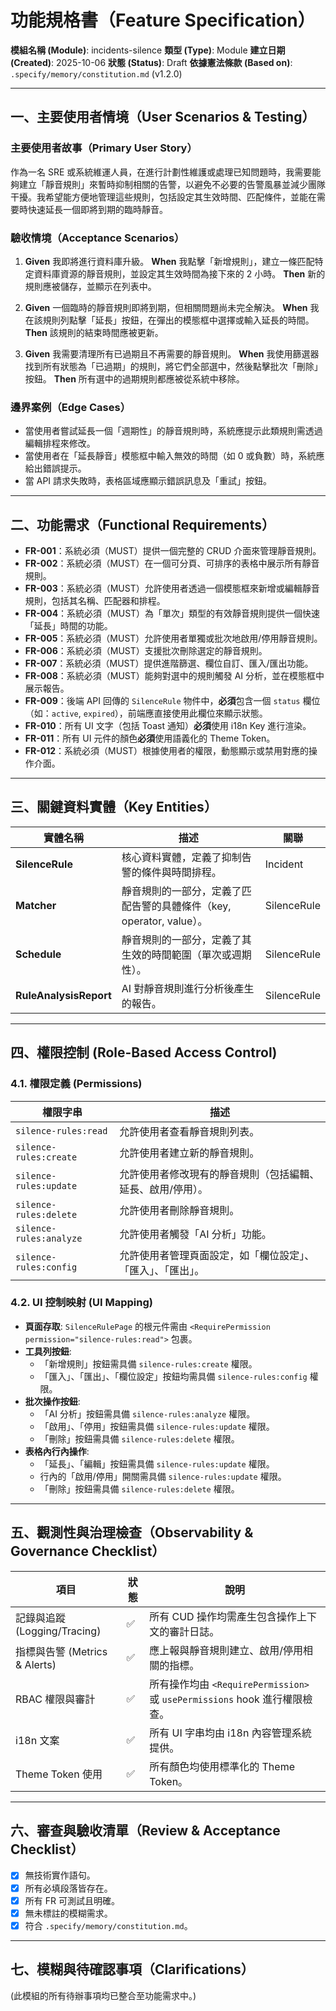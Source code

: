 # 功能規格書（Feature Specification）

**模組名稱 (Module)**: incidents-silence
**類型 (Type)**: Module
**建立日期 (Created)**: 2025-10-06
**狀態 (Status)**: Draft
**依據憲法條款 (Based on)**: `.specify/memory/constitution.md` (v1.2.0)

---

## 一、主要使用者情境（User Scenarios & Testing）

### 主要使用者故事（Primary User Story）
作為一名 SRE 或系統維運人員，在進行計劃性維護或處理已知問題時，我需要能夠建立「靜音規則」來暫時抑制相關的告警，以避免不必要的告警風暴並減少團隊干擾。我希望能方便地管理這些規則，包括設定其生效時間、匹配條件，並能在需要時快速延長一個即將到期的臨時靜音。

### 驗收情境（Acceptance Scenarios）
1.  **Given** 我即將進行資料庫升級。
    **When** 我點擊「新增規則」，建立一條匹配特定資料庫資源的靜音規則，並設定其生效時間為接下來的 2 小時。
    **Then** 新的規則應被儲存，並顯示在列表中。

2.  **Given** 一個臨時的靜音規則即將到期，但相關問題尚未完全解決。
    **When** 我在該規則列點擊「延長」按鈕，在彈出的模態框中選擇或輸入延長的時間。
    **Then** 該規則的結束時間應被更新。

3.  **Given** 我需要清理所有已過期且不再需要的靜音規則。
    **When** 我使用篩選器找到所有狀態為「已過期」的規則，將它們全部選中，然後點擊批次「刪除」按鈕。
    **Then** 所有選中的過期規則都應被從系統中移除。

### 邊界案例（Edge Cases）
- 當使用者嘗試延長一個「週期性」的靜音規則時，系統應提示此類規則需透過編輯排程來修改。
- 當使用者在「延長靜音」模態框中輸入無效的時間（如 0 或負數）時，系統應給出錯誤提示。
- 當 API 請求失敗時，表格區域應顯示錯誤訊息及「重試」按鈕。

---

## 二、功能需求（Functional Requirements）

- **FR-001**：系統必須（MUST）提供一個完整的 CRUD 介面來管理靜音規則。
- **FR-002**：系統必須（MUST）在一個可分頁、可排序的表格中展示所有靜音規則。
- **FR-003**：系統必須（MUST）允許使用者透過一個模態框來新增或編輯靜音規則，包括其名稱、匹配器和排程。
- **FR-004**：系統必須（MUST）為「單次」類型的有效靜音規則提供一個快速「延長」時間的功能。
- **FR-005**：系統必須（MUST）允許使用者單獨或批次地啟用/停用靜音規則。
- **FR-006**：系統必須（MUST）支援批次刪除選定的靜音規則。
- **FR-007**：系統必須（MUST）提供進階篩選、欄位自訂、匯入/匯出功能。
- **FR-008**：系統必須（MUST）能夠對選中的規則觸發 AI 分析，並在模態框中展示報告。
- **FR-009**：後端 API 回傳的 `SilenceRule` 物件中，**必須**包含一個 `status` 欄位（如：`active`, `expired`），前端應直接使用此欄位來顯示狀態。
- **FR-010**：所有 UI 文字（包括 Toast 通知）**必須**使用 i18n Key 進行渲染。
- **FR-011**：所有 UI 元件的顏色**必須**使用語義化的 Theme Token。
- **FR-012**：系統必須（MUST）根據使用者的權限，動態顯示或禁用對應的操作介面。

---

## 三、關鍵資料實體（Key Entities）
| 實體名稱 | 描述 | 關聯 |
|-----------|------|------|
| **SilenceRule** | 核心資料實體，定義了抑制告警的條件與時間排程。 | Incident |
| **Matcher** | 靜音規則的一部分，定義了匹配告警的具體條件（key, operator, value）。 | SilenceRule |
| **Schedule** | 靜音規則的一部分，定義了其生效的時間範圍（單次或週期性）。 | SilenceRule |
| **RuleAnalysisReport** | AI 對靜音規則進行分析後產生的報告。 | SilenceRule |

---

## 四、權限控制 (Role-Based Access Control)

### 4.1. 權限定義 (Permissions)
| 權限字串 | 描述 |
|---|---|
| `silence-rules:read` | 允許使用者查看靜音規則列表。 |
| `silence-rules:create` | 允許使用者建立新的靜音規則。 |
| `silence-rules:update` | 允許使用者修改現有的靜音規則（包括編輯、延長、啟用/停用）。 |
| `silence-rules:delete` | 允許使用者刪除靜音規則。 |
| `silence-rules:analyze` | 允許使用者觸發「AI 分析」功能。 |
| `silence-rules:config` | 允許使用者管理頁面設定，如「欄位設定」、「匯入」、「匯出」。 |

### 4.2. UI 控制映射 (UI Mapping)
- **頁面存取**: `SilenceRulePage` 的根元件需由 `<RequirePermission permission="silence-rules:read">` 包裹。
- **工具列按鈕**:
  - 「新增規則」按鈕需具備 `silence-rules:create` 權限。
  - 「匯入」、「匯出」、「欄位設定」按鈕均需具備 `silence-rules:config` 權限。
- **批次操作按鈕**:
  - 「AI 分析」按鈕需具備 `silence-rules:analyze` 權限。
  - 「啟用」、「停用」按鈕需具備 `silence-rules:update` 權限。
  - 「刪除」按鈕需具備 `silence-rules:delete` 權限。
- **表格內行內操作**:
  - 「延長」、「編輯」按鈕需具備 `silence-rules:update` 權限。
  - 行內的「啟用/停用」開關需具備 `silence-rules:update` 權限。
  - 「刪除」按鈕需具備 `silence-rules:delete` 權限。

---

## 五、觀測性與治理檢查（Observability & Governance Checklist）

| 項目 | 狀態 | 說明 |
|------|------|------|
| 記錄與追蹤 (Logging/Tracing) | ✅ | 所有 CUD 操作均需產生包含操作上下文的審計日誌。 |
| 指標與告警 (Metrics & Alerts) | ✅ | 應上報與靜音規則建立、啟用/停用相關的指標。 |
| RBAC 權限與審計 | ✅ | 所有操作均由 `<RequirePermission>` 或 `usePermissions` hook 進行權限檢查。 |
| i18n 文案 | ✅ | 所有 UI 字串均由 i18n 內容管理系統提供。 |
| Theme Token 使用 | ✅ | 所有顏色均使用標準化的 Theme Token。 |

---

## 六、審查與驗收清單（Review & Acceptance Checklist）

- [x] 無技術實作語句。
- [x] 所有必填段落皆存在。
- [x] 所有 FR 可測試且明確。
- [x] 無未標註的模糊需求。
- [x] 符合 `.specify/memory/constitution.md`。

---

## 七、模糊與待確認事項（Clarifications）

(此模組的所有待辦事項均已整合至功能需求中。)